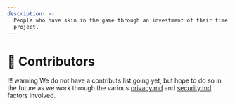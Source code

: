 ```yaml
---
description: >-
  People who have skin in the game through an investment of their time in this
  project.
---
```


# 🙋 Contributors

!!! warning
	We do not have a contributs list going yet, but hope to do so in the future as we work through the various [privacy.md](privacy.md "mention") and [security.md](security.md "mention") factors involved.

